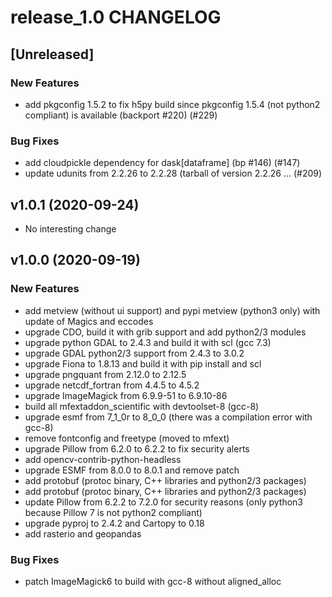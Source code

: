# release_1.0 CHANGELOG

## [Unreleased]

### New Features

- add pkgconfig 1.5.2 to fix h5py build since pkgconfig 1.5.4 (not python2 compliant) is available (backport #220) (#229)

### Bug Fixes

- add cloudpickle dependency for dask[dataframe] (bp #146) (#147)
- update udunits from 2.2.26 to 2.2.28 (tarball of version 2.2.26 … (#209)

## v1.0.1 (2020-09-24)

- No interesting change

## v1.0.0 (2020-09-19)

### New Features

- add metview (without ui support) and pypi metview (python3 only) with update of Magics and eccodes
- upgrade CDO, build it with grib support and add python2/3 modules
- upgrade python GDAL to 2.4.3 and build it with scl (gcc 7.3)
- upgrade GDAL python2/3 support from 2.4.3 to 3.0.2
- upgrade Fiona to 1.8.13 and build it with pip install and scl
- upgrade pngquant from 2.12.0 to 2.12.5
- upgrade netcdf_fortran from 4.4.5 to 4.5.2
- upgrade ImageMagick from 6.9.9-51 to 6.9.10-86
- build all mfextaddon_scientific with devtoolset-8 (gcc-8)
- upgrade esmf from 7_1_0r to 8_0_0 (there was a compilation error with gcc-8)
- remove fontconfig and freetype (moved to mfext)
- upgrade Pillow from 6.2.0 to 6.2.2 to fix security alerts
- add opencv-contrib-python-headless
- upgrade ESMF from 8.0.0 to 8.0.1 and remove patch
- add protobuf (protoc binary, C++ libraries and python2/3 packages)
- add protobuf (protoc binary, C++ libraries and python2/3 packages)
- update Pillow from 6.2.2 to 7.2.0 for security reasons (only python3 because Pillow 7 is not python2 compliant)
- upgrade pyproj to 2.4.2 and Cartopy to 0.18
- add rasterio and geopandas

### Bug Fixes

- patch ImageMagick6 to build with gcc-8 without aligned_alloc


